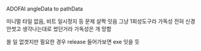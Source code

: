 ADOFAI angleData to pathData

미니멀 타일 없음, 비트 일시정지 등 문제 살짝 잇음
그냥 1회성도구라 가독성 전혀 신경안썻고 생각나는대로 썼던거라 가독성은 개 망함

쓸 일 없겟지만 필요한 경우 release 들어가보면 exe 잇을 듯
